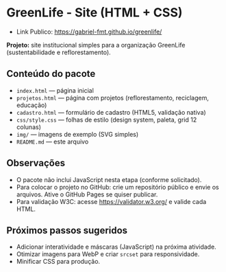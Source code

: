 # GreenLife - Site (HTML + CSS)
- Link Publico: https://gabriel-fmt.github.io/greenlife/

**Projeto:** site institucional simples para a organização GreenLife (sustentabilidade e reflorestamento).

## Conteúdo do pacote
- `index.html` — página inicial
- `projetos.html` — página com projetos (reflorestamento, reciclagem, educação)
- `cadastro.html` — formulário de cadastro (HTML5, validação nativa)
- `css/style.css` — folhas de estilo (design system, paleta, grid 12 colunas)
- `img/` — imagens de exemplo (SVG simples)
- `README.md` — este arquivo

## Observações
- O pacote não inclui JavaScript nesta etapa (conforme solicitado).
- Para colocar o projeto no GitHub: crie um repositório público e envie os arquivos. Ative o GitHub Pages se quiser publicar.
- Para validação W3C: acesse https://validator.w3.org/ e valide cada HTML.

## Próximos passos sugeridos
- Adicionar interatividade e máscaras (JavaScript) na próxima atividade.
- Otimizar imagens para WebP e criar `srcset` para responsividade.
- Minificar CSS para produção.
